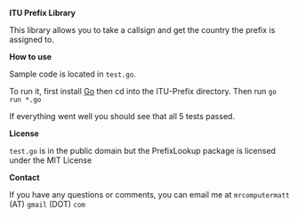 **ITU Prefix Library**

This library allows you to take a callsign and get the country the prefix is assigned to.




**How to use**

Sample code is located in `test.go`.

To run it, first install [Go](http://golang.org/) then cd into the ITU-Prefix directory.
Then run `go run *.go`

If everything went well you should see that all 5 tests passed.




**License**

`test.go` is in the public domain but the PrefixLookup package is licensed under the MIT License




**Contact**

If you have any questions or comments, you can email me at `mrcomputermatt` (AT) `gmail` (DOT) `com` 
